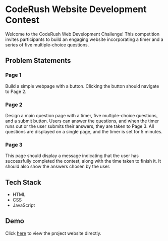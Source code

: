 # CodeRush Website Development Contest

Welcome to the CodeRush Web Development Challenge! This competition invites participants to build an engaging website incorporating a timer and a series of five multiple-choice questions.

## Problem Statements

### Page 1
Build a simple webpage with a button. Clicking the button should navigate to Page 2.

### Page 2
Design a main question page with a timer, five multiple-choice questions, and a submit button. Users can answer the questions, and when the timer runs out or the user submits their answers, they are taken to Page 3. All questions are displayed on a single page, and the timer is set for 5 minutes.

### Page 3
This page should display a message indicating that the user has successfully completed the contest, along with the time taken to finish it. It should also show the answers chosen by the user.

## Tech Stack

- HTML
- CSS
- JavaScript

## Demo

Click [here](https://marvelous-naiad-f039d0.netlify.app/) to view the project website directly.
